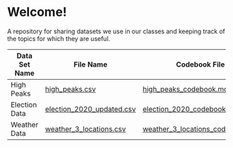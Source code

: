 # Welcome!
A repository for sharing datasets we use in our classes and keeping track of the topics for which they are useful.

| Data Set Name | File Name | Codebook File | Useful For |
| --- | --- | --- | --- |
| High Peaks | [high_peaks.csv](high_peaks.csv) | [high_peaks_codebook.md](high_peaks_codebook.md) | data viz |
| Election Data | [election_2020_updated.csv](election_2020_updated.csv) | [election_2020_codebook.md](election_2020_codebook.md) | data viz |
| Weather Data | [weather_3_locations.csv](weather_3_locations.csv) | [weather_3_locations_codebook.md](weather_3_locations_codebook.md) | data viz |

